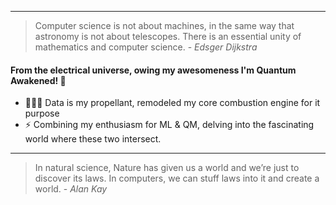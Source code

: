 <!-- ### 👋 Hi there, thanks for stopping by -->
---
> Computer science is not about machines, in the same way that astronomy is not about telescopes. There is an essential unity of mathematics and computer science. - _Edsger Dijkstra_
#### From the electrical universe, owing my awesomeness I'm Quantum Awakened! 🐘 
<!-- - ⚡ [![Open Source Society University - Computer Science](https://img.shields.io/badge/OSSU-computer--science-blue.svg)](https://github.com/ossu/computer-science) Student -->
<!-- 🤖 Making stuff I wish I could get and make from high school @ <a href="https://hackclub.com/"><img src="https://assets.hackclub.com/flag-orpheus-left.png" width="70"></a> -->
- 🏋🏼‍♂️ Data is my propellant, remodeled my core combustion engine for it purpose
- ⚡ Combining my enthusiasm for ML & QM, delving into the fascinating world where these two intersect.

<!-- > Computing is pop culture. [...] Pop culture holds a disdain for history. Pop culture is all about identity and feeling like you're participating, It has nothing to do with cooperation, the past or the future—it's living in the present. I think the same is true of most people who write code for money. They have no idea where [their culture came from]. - _Alan Kay_ -->
---
> In natural science, Nature has given us a world and we’re just to discover its laws. In computers, we can stuff laws into it and create a world. - _Alan Kay_

<!-- <div align="center">
  <img src="https://github.com/goldenglorys/gh-stats/blob/master/generated/overview.svg#gh-dark-mode-only" />
  <img src="https://github.com/goldenglorys/gh-stats/blob/master/generated/languages.svg#gh-dark-mode-only" />
</div>  -->

<!-- <div align="center">
  <img src="https://github.com/goldenglorys/gh-stats/blob/master/generated/overview.svg#gh-dark-mode-only" />
  <img src="https://github.com/goldenglorys/gh-stats/blob/master/generated/languages.svg#gh-dark-mode-only" />
  <img src="https://github.com/goldenglorys/gh-stats/blob/master/generated/overview.svg#gh-dark-mode-only#gh-light-mode-only" />
  <img src="https://github.com/goldenglorys/gh-stats/blob/master/generated/languages.svg#gh-dark-mode-only#gh-light-mode-only" />
</div>  -->

<!-- ### I'm here alot and leaving minor footprint.. -->
<!-- <a href="https://github.com/goldenglorys">
  <img align="center" src="https://github-readme-stats-seven-lac.vercel.app/api?username=goldenglorys&count_private=true&include_all_commits=true&show_icons=true&theme=default&hide_border=true" />
</a> -->

<!-- <a href="https://github.com/goldenglorys">
  <img align="center" src="https://github-readme-stats-seven-lac.vercel.app/api/top-langs/?username=goldenglorys&langs_count=15&layout=compact&count_private=true&show_icons=true&theme=default&hide_border=true" />
</a> -->

<!-- <img alt="Glory's Github Stats" src="https://github-readme-stats-seven-lac.vercel.app/api?username=goldenglorys&count_private=true&include_all_commits=true&show_icons=true&theme=merko&hide_border=true" />
<img align="center" alt="Glory's Github Stats" src="https://github-readme-stats-seven-lac.vercel.app/api/top-langs/?username=goldenglorys&langs_count=15&layout=compact&count_private=true&show_icons=true&theme=merko&hide_border=true" /> -->

<!-- [![Top Langs](https://github-readme-stats-seven-lac.vercel.app/api/top-langs/?username=goldenglorys&langs_count=15&layout=compact&count_private=true&show_icons=true&theme=merko&hide_border=true)](https://github.com/goldenglorys/github-readme-stats) -->

<!-- ![](https://github-profile-summary-cards.vercel.app/api/cards/profile-details?username=goldenglorys&theme=default)
![](https://github-profile-summary-cards.vercel.app/api/cards/repos-per-language?username=goldenglorys&theme=default)
![](https://github-profile-summary-cards.vercel.app/api/cards/most-commit-language?username=goldenglorys&theme=default)
![](https://github-profile-summary-cards.vercel.app/api/cards/stats?username=goldenglorys&theme=default)
![](https://github-profile-summary-cards.vercel.app/api/cards/productive-time?username=goldenglorys&theme=default) -->

<!-- <p><img align="center" src="https://github-readme-streak-stats.herokuapp.com/?user=goldenglorys&layout=compact&count_private=true&show_icons=true&theme=merko&hide_border=true" alt="goldenglorys" /></p>  -->

<!-- ![visitors](https://visitor-badge.glitch.me/badge?page_id=goldenglorys.goldenglorys) -->

<!-- ![Activity Graph](https://activity-graph.herokuapp.com/graph?username=goldenglorys&theme=github&hide_border=true&bg_color=0d1117&area_color=1f6fea&line=38d252&point=1f6fea&color=fefefe) -->

<!-- ## &#x1f4c8; GitHub Stats

<br>

<a href="https://github.com/goldenglorys">
  <img align="center" style="margin:0.5rem" src="https://github-readme-stats.vercel.app/api/top-langs/?username=goldenglorys&hide=html,css&title_color=ffffff&text_color=c9cacc&icon_color=4AB197&bg_color=1A2B34" />
</a>

<a href="https://github.com/goldenglorys">
  <img align="center" style="margin:0.5rem" src="https://github-readme-stats.vercel.app/api?username=goldenglorys&show_icons=true&line_height=27&count_private=true&title_color=ffffff&text_color=c9cacc&icon_color=4AB097&bg_color=1A2B34" alt="Martin's GitHub Stats" />
</a>

<br> -->

<!-- [![Harlok's WakaTime stats](https://github-readme-stats.vercel.app/api/wakatime?username=534L)](https://github.com/anuraghazra/github-readme-stats)
![Harlok's WakaTime stats](https://github-readme-stats.vercel.app/api/wakatime?username=534L\&layout=compact&theme=radical) -->



<!-- <div>
<a href="https://github.com/goldenglorys">
<img loading="lazy" height="140em" src="https://github-readme-stats.vercel.app/api/top-langs/?username=goldenglorys&layout=compact&langs_count=7&theme=algolia"/>
</div> -->
